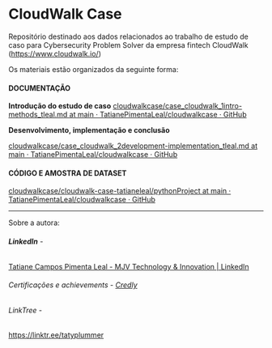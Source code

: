 # CloudWalk Case


Repositório destinado aos dados relacionados ao trabalho de estudo de caso para Cybersecurity Problem Solver da empresa fintech CloudWalk (https://www.cloudwalk.io/)



Os materiais estão organizados da seguinte forma:

#### **DOCUMENTAÇÃO**

**Introdução do estudo de caso**
[cloudwalkcase/case_cloudwalk_1intro-methods_tleal.md at main · TatianePimentaLeal/cloudwalkcase · GitHub](https://github.com/TatianePimentaLeal/cloudwalkcase/blob/main/case_cloudwalk_1intro-methods_tleal.md)



**Desenvolvimento, implementação e conclusão**

[cloudwalkcase/case_cloudwalk_2development-implementation_tleal.md at main · TatianePimentaLeal/cloudwalkcase · GitHub](https://github.com/TatianePimentaLeal/cloudwalkcase/blob/main/case_cloudwalk_2development-implementation_tleal.md)



#### **CÓDIGO E AMOSTRA DE DATASET**

[cloudwalkcase/cloudwalk-case-tatianeleal/pythonProject at main · TatianePimentaLeal/cloudwalkcase · GitHub](https://github.com/TatianePimentaLeal/cloudwalkcase/tree/main/cloudwalk-case-tatianeleal/pythonProject)



---

Sobre a autora:

###### **LinkedIn** -

 [Tatiane Campos Pimenta Leal - MJV Technology &amp; Innovation | LinkedIn](https://www.linkedin.com/in/tatianecampospimentaleal)  

###### Certificações e achievements - [Credly](https://www.credly.com/users/tatiane-leal.eaf82430)

###### LinkTree -

https://linktr.ee/tatyplummer
